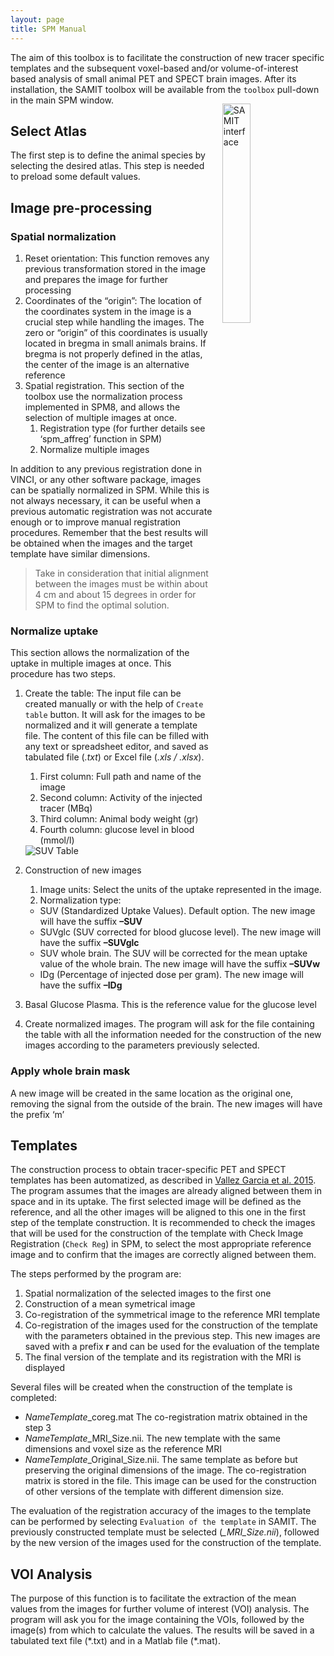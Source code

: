 ```yaml
---
layout: page
title: SPM Manual
---
```


The aim of this toolbox is to facilitate the construction of new tracer specific templates and the subsequent voxel-based and/or volume-of-interest based analysis of small animal PET and SPECT brain images. After its installation, the SAMIT toolbox will be available from the `toolbox` pull-down in the main SPM window.
<img src="http://s3-eu-west-1.amazonaws.com/learningspacebucket/umcgmic/images/images/000/000/258/original/samit.png?1430497543" alt="SAMIT interface" style="align:right;float:right;width:30%;margin:1em">

## Select Atlas
The first step is to define the animal species by selecting the desired atlas. This step is needed to preload some default values.

## Image pre-processing
### Spatial normalization
1. Reset orientation: This function removes any previous transformation stored in the image and prepares the image for further processing
2.	Coordinates of the “origin”: The location of the coordinates system in the image is a crucial step while handling the images. The zero or “origin” of this coordinates is usually located in bregma in small animals brains. If bregma is not properly defined in the atlas, the center of the image is an alternative reference
3.	Spatial registration. This section of the toolbox use the normalization process implemented in SPM8, and allows the selection of multiple images at once.
    1. Registration type (for further details see ‘spm_affreg’ function in SPM)
    2. Normalize multiple images

In addition to any previous registration done in VINCI, or any other software package, images can be spatially normalized in SPM. While this is not always necessary, it can be useful when a previous automatic registration was not accurate enough or to improve manual registration procedures. Remember that the best results will be obtained when the images and the target template have similar dimensions.

>Take in consideration that initial alignment between the images must be within about 4 cm and about 15 degrees in order for SPM to find the optimal solution.

### Normalize uptake
This section allows the normalization of the uptake in multiple images at once. This procedure has two steps.

1. Create the table: The input file can be created manually or with the help of `Create table` button. It will ask for the images to be normalized and it will generate a template file. The content of this file can be filled with any text or spreadsheet editor, and saved as tabulated file (*.txt*) or Excel file (*.xls / .xlsx*).
   1. First column: Full path and name of the image
   2. Second column: Activity of the injected tracer (MBq)
   3. Third column: Animal body weight (gr)
   4. Fourth column: glucose level in blood (mmol/l)
   <img src="http://s3-eu-west-1.amazonaws.com/learningspacebucket/umcgmic/images/images/000/000/259/original/samit_-_table.png?1430498605" alt="SUV Table" stye="align:center;margin:1em">

2. Construction of new images
   1. Image units: Select the units of the uptake represented in the image. 
   2.	Normalization type: 
     * SUV (Standardized Uptake Values). Default option. The new image will have the suffix **–SUV**
     * SUVglc (SUV corrected for blood glucose level).  The new image will have the suffix **–SUVglc**
     * SUV whole brain. The SUV will be corrected for the mean uptake value of the whole brain. The new image will have the suffix **–SUVw**
     * IDg (Percentage of injected dose per gram).  The new image will have the suffix **–IDg**
3. Basal Glucose Plasma. This is the reference value for the glucose level
4. Create normalized images. The program will ask for the file containing the table with all the information needed for the construction of the new images according to the parameters previously selected.

### Apply whole brain mask
A new image will be created in the same location as the original one, removing the signal from the outside of the brain. The new images will have the prefix ‘m’ 

## Templates
The construction process to obtain tracer-specific PET and SPECT templates has been automatized, as described in [Vallez Garcia et al. 2015](http://dx.doi.org/10.1371/journal.pone.0122363). The program assumes that the images are already aligned between them in space and in its uptake. The first selected image will be defined as the reference, and all the other images will be aligned to this one in the first step of the template construction. It is recommended to check the images that will be used for the construction of the template with Check Image Registration (`Check Reg`) in SPM, to select the most appropriate reference image and to confirm that the images are correctly aligned between them.

The steps performed by the program are:

1. Spatial normalization of the selected images to the first one
2. Construction of a mean symetrical image
3. Co-registration of the symmetrical image to the reference MRI template
4. Co-registration of the images used for the construction of the template with the parameters obtained in the previous step. This new images are saved with a prefix **r** and can be used for the evaluation of the template
5. The final version of the template and its registration with the MRI is displayed

Several files will be created when the construction of the template is completed:

- *NameTemplate*_coreg.mat The co-registration matrix obtained in the step 3
- *NameTemplate*_MRI_Size.nii. The new template with the same dimensions and voxel size as the reference MRI
- *NameTemplate*_Original_Size.nii. The same template as before but preserving the original dimensions of the image. The co-registration matrix is stored in the file. This image can be used for the construction of other versions of the template with different dimension size.

The evaluation of the registration accuracy of the images to the template can be performed by selecting `Evaluation of the template` in SAMIT. The previously constructed template must be selected (*_MRI_Size.nii*), followed by the new version of the images used for the construction of the template.

## VOI Analysis
The purpose of this function is to facilitate the extraction of the mean values from the images for further volume of interest (VOI) analysis. The program will ask you for the image containing the VOIs, followed by the image(s) from which to calculate the values. The results will be saved in a tabulated text file (\*.txt) and in a Matlab file (\*.mat).
